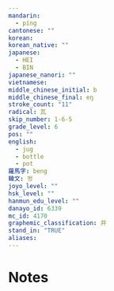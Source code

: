 ```yaml
---
mandarin:
  - píng
cantonese: ""
korean:
korean_native: ""
japanese:
  - HEI
  - BIN
japanese_nanori: ""
vietnamese:
middle_chinese_initial: b
middle_chinese_final: eŋ
stroke_count: "11"
radical: 瓦
skip_number: 1-6-5
grade_level: 6
pos: ""
english:
  - jug
  - bottle
  - pot
羅馬字: beng
韓文: 벙
joyo_level: ""
hsk_level: ""
hanmun_edu_level: ""
danayo_id: 6339
mc_id: 4170
graphemic_classification: 并
stand_in: "TRUE"
aliases:
---
```


# Notes
